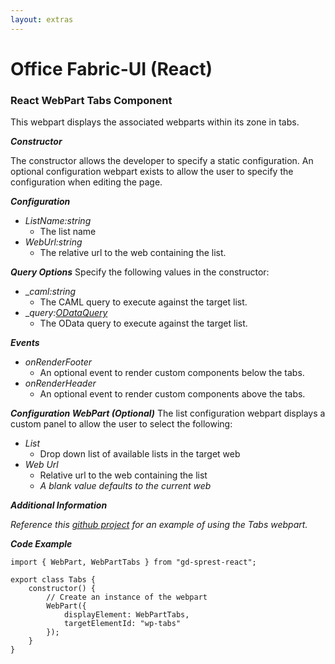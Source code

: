 ```yaml
---
layout: extras
---
```

# Office Fabric-UI (React)

### React WebPart Tabs Component

This webpart displays the associated webparts within its zone in tabs.

**_Constructor_**

The constructor allows the developer to specify a static configuration. An optional configuration webpart exists to allow the user to specify the configuration when editing the page.

**_Configuration_**
* _ListName:string_
    * The list name
* _WebUrl:string_
    * The relative url to the web containing the list.

**_Query Options_**
Specify the following values in the constructor:
* __caml:string_
    * The CAML query to execute against the target list.
* __query:[ODataQuery](/dev/odata)_
    * The OData query to execute against the target list.

**_Events_**
* _onRenderFooter_
    * An optional event to render custom components below the tabs.
* _onRenderHeader_
    * An optional event to render custom components above the tabs.

**_Configuration WebPart (Optional)_**
The list configuration webpart displays a custom panel to allow the user to select the following:
* _List_
    * Drop down list of available lists in the target web
* _Web Url_
    * Relative url to the web containing the list
    * _A blank value defaults to the current web_

**_Additional Information_**

_Reference this [github project](https://github.com/gunjandatta/sprest-webparts/tree/master/src/tabs) for an example of using the Tabs webpart._

**_Code Example_**

```tsx
import { WebPart, WebPartTabs } from "gd-sprest-react";

export class Tabs {
    constructor() {
        // Create an instance of the webpart
        WebPart({
            displayElement: WebPartTabs,
            targetElementId: "wp-tabs"
        });
    }
}
```